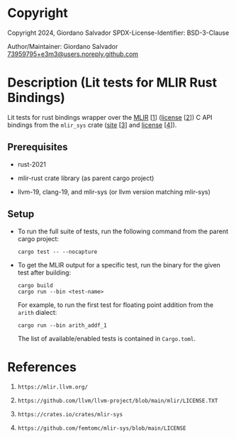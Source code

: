 #  Copyright

Copyright 2024, Giordano Salvador
SPDX-License-Identifier: BSD-3-Clause

Author/Maintainer:  Giordano Salvador <73959795+e3m3@users.noreply.github.com>


#  Description (Lit tests for MLIR Rust Bindings)
Lit tests for rust bindings wrapper over the [MLIR][1] [[1]] ([license][2] [[2]]) C API bindings
from the `mlir_sys` crate ([site][3] [[3]] and [license][4] [[4]]).


##  Prerequisites

*   rust-2021

*   mlir-rust crate library (as parent cargo project)

*   llvm-19, clang-19, and mlir-sys (or llvm version matching mlir-sys)

##  Setup

*   To run the full suite of tests, run the following command from the parent cargo project:
    
    ```shell
    cargo test -- --nocapture
    ```

*   To get the MLIR output for a specific test, run the binary for the given test after building:

    ```shell
    cargo build
    cargo run --bin <test-name>
    ```

    For example, to run the first test for floating point addition from the `arith` dialect:

    ```shell
    cargo run --bin arith_addf_1
    ```

    The list of available/enabled tests is contained in `Cargo.toml`.


#  References

[1]:    https://mlir.llvm.org/

[2]:    https://github.com/llvm/llvm-project/blob/main/mlir/LICENSE.TXT

[3]:    https://crates.io/crates/mlir-sys

[4]:    https://github.com/femtomc/mlir-sys/blob/main/LICENSE

1.  `https://mlir.llvm.org/`

1.  `https://github.com/llvm/llvm-project/blob/main/mlir/LICENSE.TXT`

1.  `https://crates.io/crates/mlir-sys`

1.  `https://github.com/femtomc/mlir-sys/blob/main/LICENSE`

